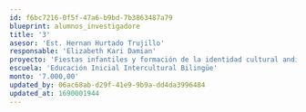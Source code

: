 ```yaml
---
id: f6bc7216-0f5f-47a6-b9bd-7b3863487a79
blueprint: alumnos_investigadore
title: '3'
asesor: 'Est. Hernan Hurtado Trujillo'
responsable: 'Elizabeth Kari Damian'
proyecto: 'Fiestas infantiles y formación de la identidad cultural andina en los niños(as) de 5 años de la I.E N° 01 santa Teresita del niño Jesus de Abancay, 2019'
escuela: 'Educación Inicial Intercultural Bilingüe'
monto: '7.000,00'
updated_by: 06ac68ab-d29f-41e9-9b9a-dd4da3996484
updated_at: 1690001944
---
```

